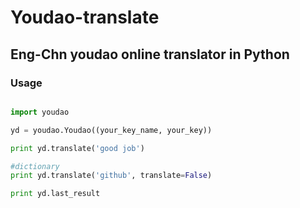 # Youdao-translate
## Eng-Chn youdao online translator in Python

### Usage
```python

import youdao

yd = youdao.Youdao((your_key_name, your_key))

print yd.translate('good job')

#dictionary
print yd.translate('github', translate=False)

print yd.last_result
```
